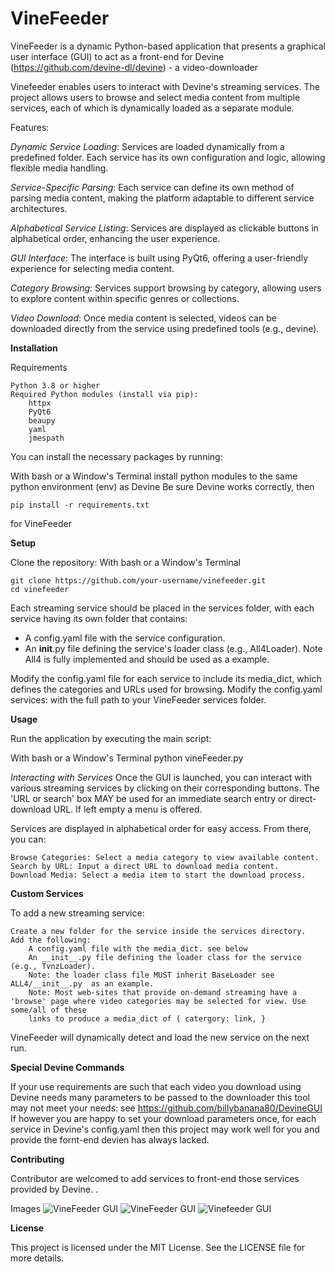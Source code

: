 # VineFeeder

VineFeeder is a dynamic Python-based application that presents a graphical user interface (GUI) to act as a front-end for Devine (https://github.com/devine-dl/devine) - a video-downloader

Vinefeeder enables users to interact with Devine's streaming services. The project allows users to browse and select media content from multiple services, each of which is dynamically loaded as a separate module.

Features:

*Dynamic Service Loading*: Services are loaded dynamically from a predefined folder. 
    Each service has its own configuration and logic, allowing flexible media handling.
    
*Service-Specific Parsing*: Each service can define its own method of parsing media 
    content, making the platform adaptable to different service architectures.
    
*Alphabetical Service Listing*: Services are displayed as clickable buttons in 
    alphabetical order, enhancing the user experience.
    
*GUI Interface*: The interface is built using PyQt6, offering a user-friendly experience
    for selecting media content.
    
*Category Browsing*: Services support browsing by category, allowing users to explore 
    content within specific genres or collections.
    
*Video Download*: Once media content is selected, videos can be downloaded directly
    from the service using predefined tools (e.g., devine).


**Installation**

Requirements

    Python 3.8 or higher
    Required Python modules (install via pip):
        httpx
        PyQt6
        beaupy
        yaml
        jmespath

You can install the necessary packages by running:

With bash or a Window's Terminal install python modules to the same python environment (env) as Devine
Be sure Devine works correctly, then

    pip install -r requirements.txt
for VineFeeder

**Setup**

Clone the repository:
With bash or a Window's Terminal

    git clone https://github.com/your-username/vinefeeder.git
    cd vinefeeder

Each streaming service should be placed in the services folder, with each service having its own folder that contains:

+ A config.yaml file with the service configuration.
+ An __init__.py file defining the service's loader class (e.g., All4Loader).  Note All4 is fully implemented and should be used as a example.

Modify the config.yaml file for each service to include its media_dict, which defines the categories and URLs used for browsing.
Modify the config.yaml services: with the full path to your VineFeeder services folder.

**Usage**

Run the application by executing the main script:

With bash or a Window's Terminal
    python vineFeeder.py

*Interacting with Services*
Once the GUI is launched, you can interact with various streaming services by clicking on their corresponding buttons.
The 'URL or search' box MAY be used for an immediate search entry or direct-download URL. If left empty a menu is offered.

Services are displayed in alphabetical order for easy access. From there, you can:

    Browse Categories: Select a media category to view available content.
    Search by URL: Input a direct URL to download media content.
    Download Media: Select a media item to start the download process.

**Custom Services**

To add a new streaming service:

    Create a new folder for the service inside the services directory.
    Add the following:
        A config.yaml file with the media_dict. see below
        An __init__.py file defining the loader class for the service (e.g., TvnzLoader).
        Note: the loader class file MUST inherit BaseLoader see ALL4/__init__.py  as an example.
        Note: Most web-sites that provide on-demand streaming have a 'browse' page where video categories may be selected for view. Use some/all of these 
        links to produce a media_dict of ( catergory: link, }

VineFeeder will dynamically detect and load the new service on the next run.

**Special Devine Commands**

If your use requirements are such that each video you download using Devine needs many parameters to be passed to the downloader this tool may not meet your needs:
see https://github.com/billybanana80/DevineGUI 
If however you are happy to set your download parameters once, for each service in Devine's config.yaml then this project may work well for you and provide the fornt-end devien has always lacked.

**Contributing**

Contributor are welcomed to add services to front-end those services provided by Devine.
.

Images
    ![VineFeeder GUI](https://github.com/vinefeeder/VineFeeder/blob/main/images/vinefeeder1.png)
    ![VineFeeder GUI](https://github.com/vinefeeder/VineFeeder/blob/main/images/vinefeeder2.png)
    ![Vinefeeder GUI](https://github.com/vinefeeder/VineFeeder/blob/main/images/vinefeeder3.png)

**License**

This project is licensed under the MIT License. See the LICENSE file for more details.
